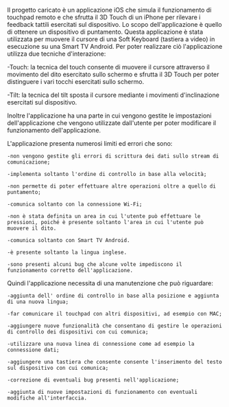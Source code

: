 Il progetto caricato è un applicazione iOS che simula il funzionamento di touchpad remoto e che sfrutta il 3D Touch di un iPhone per rilevare i feedback tattili esercitati sul dispositivo. Lo scopo dell'applicazione è quello di ottenere un dispositivo di puntamento. Questa applicazione è stata utilizzata per muovere il cursore di una Soft Keyboard (tastiera a video) in esecuzione su una Smart TV Android. Per poter realizzare ciò l'applicazione utilizza due tecniche d'interazione:

   -Touch: la tecnica del touch consente di muovere il cursore attraverso il movimento del dito esercitato sullo schermo e sfrutta il 3D Touch per poter distinguere i vari tocchi esercitati sullo schermo.

   -Tilt: la tecnica del tilt sposta il cursore mediante i movimenti d'inclinazione esercitati sul dispositivo.

Inoltre l'applicazione ha una parte in cui vengono gestite le impostazioni dell'applicazione che vengono utilizzate dall'utente per poter modificare il funzionamento dell'applicazione.

L'applicazione presenta numerosi limiti ed errori che sono:

    -non vengono gestite gli errori di scrittura dei dati sullo stream di comunicazione;

    -implementa soltanto l'ordine di controllo in base alla velocità;

    -non permette di poter effettuare altre operazioni oltre a quello di puntamento;

    -comunica soltanto con la connessione Wi-Fi;

    -non è stata definita un area in cui l'utente può effettuare le pressioni, poiché è presente soltanto l'area in cui l'utente può muovere il dito.

    -comunica soltanto con Smart TV Android.

    -è presente soltanto la lingua inglese.

    -sono presenti alcuni bug che alcune volte impediscono il funzionamento corretto dell'applicazione.

Quindi l'applicazione necessita di una manutenzione che può riguardare:

    -aggiunta dell' ordine di controllo in base alla posizione e aggiunta di una nuova lingua;

    -far comunicare il touchpad con altri dispositivi, ad esempio con MAC;

    -aggiungere nuove funzionalità che consentano di gestire le operazioni di controllo dei dispositivi con cui comunica;

    -utilizzare una nuova linea di connessione come ad esempio la connessione dati;

    -aggiungere una tastiera che consente consente l'inserimento del testo sul dispositivo con cui comunica;

    -correzione di eventuali bug presenti nell'applicazione;

    -aggiunta di nuove impostazioni di funzionamento con eventuali modifiche all'interfaccia.
